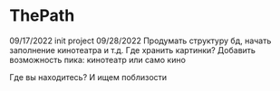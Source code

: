 # ThePath
09/17/2022 init project
09/28/2022 Продумать структуру бд, начать заполнение кинотеатра и т.д.
Где хранить картинки?
Добавить возможность пика: кинотеатр или само кино

Где вы находитесь? И ищем поблизости